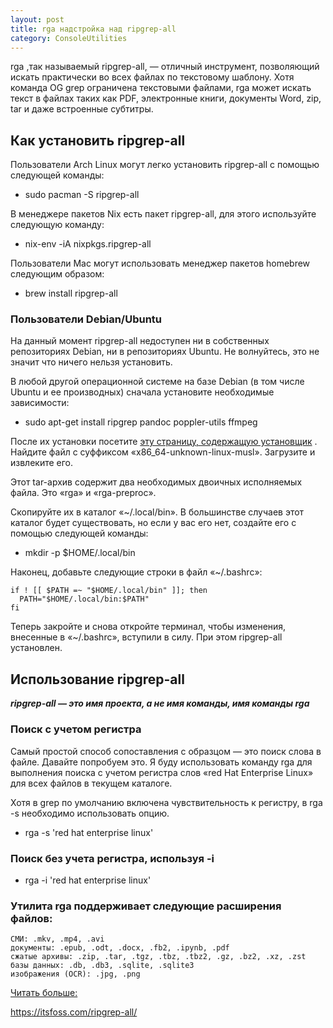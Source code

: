 ```yaml
---
layout: post
title: rga надстройка над ripgrep-all
category: ConsoleUtilities
---
```


rga ,так называемый ripgrep-all, — отличный инструмент, позволяющий искать практически во всех файлах по текстовому шаблону. Хотя команда OG grep ограничена текстовыми файлами, rga может искать текст в файлах таких как PDF, электронные книги, документы Word, zip, tar и даже встроенные субтитры.

## Как установить ripgrep-all

Пользователи Arch Linux могут легко установить ripgrep-all с помощью следующей команды:

- sudo pacman -S ripgrep-all

В менеджере пакетов Nix есть пакет ripgrep-all, для этого используйте следующую команду:

- nix-env -iA nixpkgs.ripgrep-all

Пользователи Mac могут использовать менеджер пакетов homebrew следующим образом:

- brew install ripgrep-all

### Пользователи Debian/Ubuntu

На данный момент ripgrep-all недоступен ни в собственных репозиториях Debian, ни в репозиториях Ubuntu. Не волнуйтесь, это не значит что ничего нельзя установить.

В любой другой операционной системе на базе Debian (в том числе Ubuntu и ее производных) сначала установите необходимые зависимости:

- sudo apt-get install ripgrep pandoc poppler-utils ffmpeg

После их установки посетите [эту страницу, содержащую установщик](https://github.com/phiresky/ripgrep-all/releases) . Найдите файл с суффиксом «x86_64-unknown-linux-musl». 
Загрузите и извлеките его.

Этот tar-архив содержит два необходимых двоичных исполняемых файла. Это «rga» и «rga-preproc».

Скопируйте их в каталог «~/.local/bin». В большинстве случаев этот каталог будет существовать, но если у вас его нет, создайте его с помощью следующей команды:

- mkdir -p $HOME/.local/bin

Наконец, добавьте следующие строки в файл «~/.bashrc»:

	if ! [[ $PATH =~ "$HOME/.local/bin" ]]; then
	  PATH="$HOME/.local/bin:$PATH"
	fi

Теперь закройте и снова откройте терминал, чтобы изменения, внесенные в «~/.bashrc», вступили в силу. 
При этом ripgrep-all установлен.

## Использование ripgrep-all

***ripgrep-all — это имя проекта, а не имя команды, имя команды rga***

### Поиск с учетом регистра

Самый простой способ сопоставления с образцом — это поиск слова в файле. Давайте попробуем это. Я буду использовать команду rga для выполнения поиска с учетом регистра слов «red Hat Enterprise Linux» для всех файлов в текущем каталоге.

Хотя в grep по умолчанию включена чувствительность к регистру, в rga -s необходимо использовать опцию.

- rga -s 'red hat enterprise linux'

### Поиск без учета регистра, используя -i

- rga -i 'red hat enterprise linux'

### Утилита rga поддерживает следующие расширения файлов:

    СМИ: .mkv, .mp4, .avi
    документы: .epub, .odt, .docx, .fb2, .ipynb, .pdf
    сжатые архивы: .zip, .tar, .tgz, .tbz, .tbz2, .gz, .bz2, .xz, .zst
    базы данных: .db, .db3, .sqlite, .sqlite3
    изображения (OCR): .jpg, .png

[Читать больше:](https://itsfoss.com/ripgrep-all/)

https://itsfoss.com/ripgrep-all/